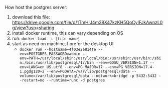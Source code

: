 How host the postgres server:
1. download this file: https://drive.google.com/file/d/1TmHIJ4m38X47kzKH5QoCyIFJkAwnzL0g/view?usp=sharing
2. install docker runtime, this can vary depending on OS
3. run: `docker load -i [file name]`
4. start as need on machine, I prefer the desktop UI
   - `docker run --hostname=4f03e2e814fe --env=POSTGRES_PASSWORD=admin --env=PATH=/usr/local/sbin:/usr/local/bin:/usr/sbin:/usr/bin:/sbin:/bin:/usr/lib/postgresql/17/bin --env=GOSU_VERSION=1.17 --env=LANG=en_US.utf8 --env=PG_MAJOR=17 --env=PG_VERSION=17.4-1.pgdg120+2 --env=PGDATA=/var/lib/postgresql/data --volume=/var/lib/postgresql/data --network=bridge -p 5432:5432 --restart=no --runtime=runc -d postgres`
